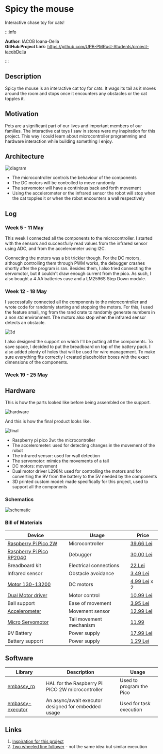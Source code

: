 # Spicy the mouse
Interactive chase toy for cats!

:::info 

**Author**: IACOB Ioana-Delia \
**GitHub Project Link**: https://github.com/UPB-PMRust-Students/proiect-iacobDelia

:::

## Description

Spicy the mouse is an interactive cat toy for cats. It wags its tail as it moves around the room and stops once it encounters any obstacles or the cat topples it.

## Motivation

Pets are a significant part of our lives and important members of our families. The interactive cat toys I saw in stores were my inspiration for this project. This way I could learn about microcontroller programming and hardware interaction while building something I enjoy.

## Architecture 

![diagram](Spicy_the_mouse_diagram.webp "Diagram")

* The microcontroller controls the behaviour of the components
* The DC motors will be controlled to move randomly
* The servomotor will have a continious back and forth movement
* Using the accelerometer or the infrared sensor the robot will stop when the cat topples it or when the robot encounters a wall respectively

## Log

<!-- write your progress here every week -->

### Week 5 - 11 May
This week I connected all the components to the microcontroller. I started with the sensors and successfully read values from the infrared sensor using ADC, and from the accelerometer using I2C.

Connecting the motors was a bit trickier though. For the DC motors, although controlling them through PWM works, the debugger crashes shortly after the program is ran. Besides them, I also tried connecting the servomotor, but it couldn't draw enough current from the pico. As such, I also bought a 4 AA batteries case and a LM2596S Step Down module.
### Week 12 - 18 May
I successfully connected all the components to the microcontroller and wrote code for randomly starting and stopping the motors. For this, I used the feature small_rng from the rand crate to randomly generate numbers in a non std environment. The motors also stop when the infrared sensor detects an obstacle.

![3d](3d.webp "3d")

I also designed the support on which I'll be putting all the components. To save space, I decided to put the breadboard on top of the battery pack. I also added plenty of holes that will be used for wire management. To make sure everything fits correctly I created placeholder boxes with the exact dimensions of the components.
### Week 19 - 25 May

## Hardware

This is how the parts looked like before being assembled on the support.

![hardware](hardware.webp "Hardware")

And this is how the final product looks like.

![final](pm_assembled.webp "Assembled")

* Raspberry pi pico 2w: the microcontroller
* The accelerometer: used for detecting changes in the movement of the robot
* The infrared sensor: used for wall detection
* The servomotor: mimics the movements of a tail
* DC motors: movement
* Dual motor driver L298N: used for controlling the motors and for converting the 9V from the battery to the 5V needed by the components
* 3D printed custom model: made specifically for this project, used to support all the components
 
### Schematics

![schematic](pm_project_schematic_small.svg "schematic")

### Bill of Materials

<!-- Fill out this table with all the hardware components that you might need.

The format is 
```
| [Device](link://to/device) | This is used ... | [price](link://to/store) |

```

-->

| Device    | Usage     | Price |
|-----------|-----------|-------|
| [Raspberry Pi Pico 2W](https://datasheets.raspberrypi.com/picow/pico-2-w-datasheet.pdf) | Microcontroller | [39.66 Lei](https://www.optimusdigital.ro/ro/placi-raspberry-pi/13327-raspberry-pi-pico-2-w.html) |
| [Raspberry Pi Pico RP2040](https://datasheets.raspberrypi.com/rp2040/rp2040-datasheet.pdf) | Debugger | [30.00 Lei](https://www.emag.ro/microcontroller-raspberry-pi-rp2040-pico/pd/DKQQWNMBM/) |
| Breadboard kit | Electrical connections | [22 Lei](https://www.optimusdigital.ro/ro/kituri/2222-kit-breadboard-hq-830-p.html?search_query=Kit+Breadboard+HQ830+cu+Fire+%C8%99i+Sursa)|
| Infrared sensor | Obstacle avoidance | [3.49 Lei](https://www.optimusdigital.ro/ro/senzori-senzori-optici/4514-senzor-infrarosu-de-obstacole.html?search_query=+Modul+Senzor+Infrarosu+de+Obstacole+&results=6)|
| [Motor 130-13200](https://5ororwxhiiqojij.leadongcdn.com/LS-FA-130-aidlpBqmKinSRqqniirlki.pdf) | DC motors | [4.99 Lei](https://www.optimusdigital.ro/ro/motoare-motoare-fara-reductor/361-motor-130-13200.html?search_query=motor+dc&results=612) x 2|
| [Dual Motor driver](https://www.st.com/resource/en/datasheet/l298.pdf) | Motor control | [10.99 Lei](https://www.optimusdigital.ro/ro/drivere-de-motoare-cu-perii/145-driver-de-motoare-dual-l298n.html)|
| Ball support | Ease of movement | [3.95 Lei](https://www.optimusdigital.ro/ro/mecanica-suporturi-cu-bila/74-ball-caster.html?search_query=Suport+cu+Bila+&results=118)|
| [Accelerometer](https://www.analog.com/media/en/technical-documentation/data-sheets/adxl345.pdf) | Movement sensor | [12.99 Lei](https://www.optimusdigital.ro/ro/senzori-senzori-inertiali/97-modul-accelerometru-cu-3-axe-adxl345.html?search_query=Modul+Accelerometru+cu+3+axe+ADXL345&results=2)|
| [Micro Servomotor](http://www.ee.ic.ac.uk/pcheung/teaching/DE1_EE/stores/sg90_datasheet.pdf) | Tail movement mechanism | [11.99](https://www.optimusdigital.ro/ro/motoare-servomotoare/2261-micro-servo-motor-sg90-180.html) |
| 9V Battery | Power supply | [17.99 Lei](https://www.auchan.ro/baterie-energizer-alkaline-9v-6lr61/p) |
| Battery support | Power supply | [1.29 Lei](https://www.optimusdigital.ro/ro/suporturi-de-baterii/20-conector-pentru-baterie-de-9-v.html?search_query=suport+baterie&results=56) |



## Software

| Library | Description | Usage |
|---------|-------------|-------|
| [embassy_rp](https://docs.embassy.dev/embassy-rp/git/rp2040/index.html) | HAL for the Raspberry Pi PICO 2W microcontroller | Used to program the Pico |
| [embassy-executor](https://crates.io/crates/embassy-executor) | An async/await executor designed for embedded usage | Used for task execution |


## Links

<!-- Add a few links that inspired you and that you think you will use for your project -->

1. [Inspiration for this project](https://www.youtube.com/watch?v=CJwI9GmFXds)
2. [Two wheeled line follower](https://www.ijert.org/research/pid-controller-based-line-following-and-obstacle-avoidance-two-wheeled-robot-IJERTCONV7IS02026.pdf) - not the same idea but similar execution
